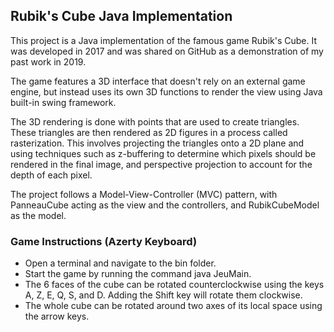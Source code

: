 ## Rubik's Cube Java Implementation

This project is a Java implementation of the famous game Rubik's Cube. It was developed in 2017 and was shared on GitHub as a demonstration of my past work in 2019.

The game features a 3D interface that doesn't rely on an external game engine, but instead uses its own 3D functions to render the view using Java built-in swing framework.

The 3D rendering is done with points that are used to create triangles. These triangles are then rendered as 2D figures in a process called rasterization. This involves projecting the triangles onto a 2D plane and using techniques such as z-buffering to determine which pixels should be rendered in the final image, and perspective projection to account for the depth of each pixel.

The project follows a Model-View-Controller (MVC) pattern, with PanneauCube acting as the view and the controllers, and RubikCubeModel as the model.

### Game Instructions (Azerty Keyboard)
- Open a terminal and navigate to the bin folder.
- Start the game by running the command java JeuMain.
- The 6 faces of the cube can be rotated counterclockwise using the keys A, Z, E, Q, S, and D.
Adding the Shift key will rotate them clockwise.
-  The whole cube can be rotated around two axes of its local space using the arrow keys.

